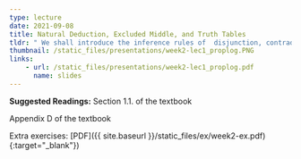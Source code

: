 ```yaml
---
type: lecture
date: 2021-09-08
title: Natural Deduction, Excluded Middle, and Truth Tables
tldr: " We shall introduce the inference rules of  disjunction, contradiction and negation. We shall also talk about the semantics of (classical) propositional logic."
thumbnail: /static_files/presentations/week2-lec1_proplog.PNG 
links: 
    - url: /static_files/presentations/week2-lec1_proplog.pdf
      name: slides
---
```

**Suggested Readings:**
Section 1.1. of the textbook 

Appendix D of the textbook 

Extra exercises: [PDF]({{ site.baseurl }}/static_files/ex/week2-ex.pdf){:target="_blank"})

<!--
[PDF](https://raw.githubusercontent.com/introproofs/jhu301-f21/master/static_files/ex/week2-ex.pdf){:target="_blank"}
-->